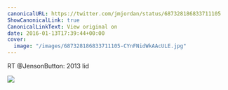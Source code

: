 ```yaml
---
canonicalURL: https://twitter.com/jmjordan/status/687328186833711105
ShowCanonicalLink: true
CanonicalLinkText: View original on
date: 2016-01-13T17:39:44+00:00
cover:
  image: "/images/687328186833711105-CYnFNidWkAAcULE.jpg"
---
```

RT @JensonButton: 2013 lid

![](/images/687328186833711105-CYnFNidWkAAcULE.jpg)